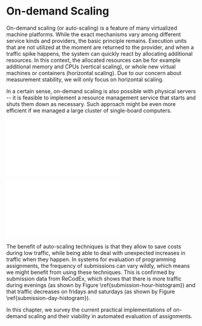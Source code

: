 # On-demand Scaling

On-demand scaling (or auto-scaling) is a feature of many virtualized machine 
platforms. While the exact mechanisms vary among different service kinds and 
providers, the basic principle remains. Execution units that are not utilized at 
the moment are returned to the provider, and when a traffic spike happens, the 
system can quickly react by allocating additional resources. In this context, 
the allocated resources can be for example additional memory and CPUs (vertical 
scaling), or whole new virtual machines or containers (horizontal scaling). Due 
to our concern about measurement stability, we will only focus on horizontal 
scaling.

In a certain sense, on-demand scaling is also possible with physical servers -- 
it is feasible to implement a resource management service that starts and shuts 
them down as necessary. Such approach might be even more efficient if we managed 
a large cluster of single-board computers.

![Number of submissions in ReCodEx, divided by hour of submission 
\label{submission-hour-histogram}](img/scaling/submission-hour-histogram.tex)

![Number of submissions in ReCodEx, divided by the day of week 
\label{submission-day-histogram}](img/scaling/submission-day-histogram.tex)

The benefit of auto-scaling techniques is that they allow to save costs during 
low traffic, while being able to deal with unexpected increases in traffic when 
they happen. In systems for evaluation of programming assignments, the frequency 
of submissions can vary wildly, which means we might benefit from using these 
techniques. This is confirmed by submission data from ReCodEx, which shows that 
there is more traffic during evenings (as shown by Figure 
\ref{submission-hour-histogram}) and that traffic decreases on fridays and 
saturdays (as shown by Figure \ref{submission-day-histogram}).

In this chapter, we survey the current practical implementations of on-demand 
scaling and their viability in automated evaluation of assignments.

